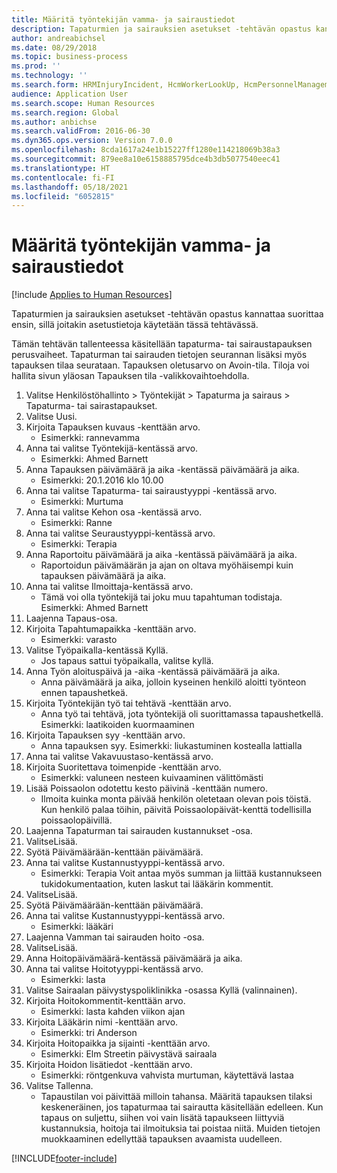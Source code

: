 ```yaml
---
title: Määritä työntekijän vamma- ja sairaustiedot
description: Tapaturmien ja sairauksien asetukset -tehtävän opastus kannattaa suorittaa ensin, sillä joitakin asetustietoja käytetään tässä tehtävässä.
author: andreabichsel
ms.date: 08/29/2018
ms.topic: business-process
ms.prod: ''
ms.technology: ''
ms.search.form: HRMInjuryIncident, HcmWorkerLookUp, HcmPersonnelManagementWorkspace
audience: Application User
ms.search.scope: Human Resources
ms.search.region: Global
ms.author: anbichse
ms.search.validFrom: 2016-06-30
ms.dyn365.ops.version: Version 7.0.0
ms.openlocfilehash: 8cda1617a24e1b15227ff1280e114218069b38a3
ms.sourcegitcommit: 879ee8a10e6158885795dce4b3db5077540eec41
ms.translationtype: HT
ms.contentlocale: fi-FI
ms.lasthandoff: 05/18/2021
ms.locfileid: "6052815"
---
```

# <a name="maintain-employee-injury-and-illness-information"></a>Määritä työntekijän vamma- ja sairaustiedot

[!include [Applies to Human Resources](../includes/applies-to-hr.md)]



Tapaturmien ja sairauksien asetukset -tehtävän opastus kannattaa suorittaa ensin, sillä joitakin asetustietoja käytetään tässä tehtävässä. 



Tämän tehtävän tallenteessa käsitellään tapaturma- tai sairaustapauksen perusvaiheet. Tapaturman tai sairauden tietojen seurannan lisäksi myös tapauksen tilaa seurataan.  Tapauksen oletusarvo on Avoin-tila.  Tiloja voi hallita sivun yläosan Tapauksen tila -valikkovaihtoehdolla.

1. Valitse Henkilöstöhallinto > Työntekijät > Tapaturma ja sairaus > Tapaturma- tai sairastapaukset.
2. Valitse Uusi.
3. Kirjoita Tapauksen kuvaus -kenttään arvo.
    * Esimerkki: rannevamma  
4. Anna tai valitse Työntekijä-kentässä arvo.
    * Esimerkki: Ahmed Barnett  
5. Anna Tapauksen päivämäärä ja aika -kentässä päivämäärä ja aika.
    * Esimerkki: 20.1.2016 klo 10.00  
6. Anna tai valitse Tapaturma- tai sairaustyyppi -kentässä arvo.
    * Esimerkki: Murtuma  
7. Anna tai valitse Kehon osa -kentässä arvo.
    * Esimerkki: Ranne  
8. Anna tai valitse Seuraustyyppi-kentässä arvo.
    * Esimerkki: Terapia  
9. Anna Raportoitu päivämäärä ja aika -kentässä päivämäärä ja aika.
    * Raportoidun päivämäärän ja ajan on oltava myöhäisempi kuin tapauksen päivämäärä ja aika.  
10. Anna tai valitse Ilmoittaja-kentässä arvo.
    * Tämä voi olla työntekijä tai joku muu tapahtuman todistaja.  Esimerkki: Ahmed Barnett  
11. Laajenna Tapaus-osa.
12. Kirjoita Tapahtumapaikka -kenttään arvo.
    * Esimerkki: varasto  
13. Valitse Työpaikalla-kentässä Kyllä.
    * Jos tapaus sattui työpaikalla, valitse kyllä.  
14. Anna Työn aloituspäivä ja -aika -kentässä päivämäärä ja aika.
    * Anna päivämäärä ja aika, jolloin kyseinen henkilö aloitti työnteon ennen tapaushetkeä.  
15. Kirjoita Työntekijän työ tai tehtävä -kenttään arvo.
    * Anna työ tai tehtävä, jota työntekijä oli suorittamassa tapaushetkellä.  Esimerkki: laatikoiden kuormaaminen  
16. Kirjoita Tapauksen syy -kenttään arvo.
    * Anna tapauksen syy.  Esimerkki: liukastuminen kostealla lattialla  
17. Anna tai valitse Vakavuustaso-kentässä arvo.
18. Kirjoita Suoritettava toimenpide -kenttään arvo.
    * Esimerkki: valuneen nesteen kuivaaminen välittömästi  
19. Lisää Poissaolon odotettu kesto päivinä -kenttään numero.
    * Ilmoita kuinka monta päivää henkilön oletetaan olevan pois töistä.  Kun henkilö palaa töihin, päivitä Poissaolopäivät-kenttä todellisilla poissaolopäivillä.  
20. Laajenna Tapaturman tai sairauden kustannukset -osa.
21. ValitseLisää.
22. Syötä Päivämäärään-kenttään päivämäärä.
23. Anna tai valitse Kustannustyyppi-kentässä arvo.
    * Esimerkki: Terapia Voit antaa myös summan ja liittää kustannukseen tukidokumentaation, kuten laskut tai lääkärin kommentit.  
24. ValitseLisää.
25. Syötä Päivämäärään-kenttään päivämäärä.
26. Anna tai valitse Kustannustyyppi-kentässä arvo.
    * Esimerkki: lääkäri  
27. Laajenna Vamman tai sairauden hoito -osa.
28. ValitseLisää.
29. Anna Hoitopäivämäärä-kentässä päivämäärä ja aika.
30. Anna tai valitse Hoitotyyppi-kentässä arvo.
    * Esimerkki: lasta  
31. Valitse Sairaalan päivystyspoliklinikka -osassa Kyllä (valinnainen).
32. Kirjoita Hoitokommentit-kenttään arvo.
    * Esimerkki: lasta kahden viikon ajan  
33. Kirjoita Lääkärin nimi -kenttään arvo.
    * Esimerkki: tri Anderson  
34. Kirjoita Hoitopaikka ja sijainti -kenttään arvo.
    * Esimerkki: Elm Streetin päivystävä sairaala  
35. Kirjoita Hoidon lisätiedot -kenttään arvo.
    * Esimerkki: röntgenkuva vahvista murtuman, käytettävä lastaa  
36. Valitse Tallenna.
    * Tapaustilan voi päivittää milloin tahansa.  Määritä tapauksen tilaksi keskeneräinen, jos tapaturmaa tai sairautta käsitellään edelleen.  Kun tapaus on suljettu, siihen voi vain lisätä tapaukseen liittyviä kustannuksia, hoitoja tai ilmoituksia tai poistaa niitä.  Muiden tietojen muokkaaminen edellyttää tapauksen avaamista uudelleen.  



[!INCLUDE[footer-include](../includes/footer-banner.md)]